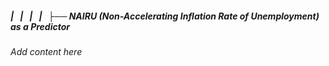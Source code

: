 ##### |   |   |   |   ├── NAIRU (Non-Accelerating Inflation Rate of Unemployment) as a Predictor

*Add content here*